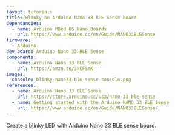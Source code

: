 ```yaml
---
layout: tutorials
title: Blinky on Arduino Nano 33 BLE Sense board
dependancies:
  - name: Arduino MBed OS Nano Boards
    url: https://www.arduino.cc/en/Guide/NANO33BLESense
firmware:
  - Arduino
dev_board: Arduino Nano 33 BLE Sense
components:
  - name: Arduino Nano 33 BLE Sense
    url: https://amzn.to/3kCFSmK
images:
  console: blinky-nano33-ble-sense-console.png
references:
  - name: Arduino Nano 33 BLE Sense
    url: https://store.arduino.cc/usa/nano-33-ble-sense
  - name: Getting started with the Arduino NANO 33 BLE Sense
    url: https://www.arduino.cc/en/Guide/NANO33BLESense/
---
```


Create a blinky LED with Arduino Nano 33 BLE sense board.
